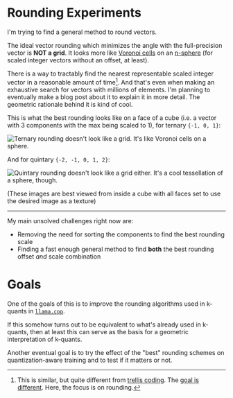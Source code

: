 # Rounding Experiments

I'm trying to find a general method to round vectors.

The ideal vector rounding which minimizes the angle with the full-precision vector is **NOT a grid**.
It looks more like [Voronoi cells](https://en.wikipedia.org/wiki/Voronoi_diagram) on an [n-sphere](https://en.wikipedia.org/wiki/N-sphere) (for scaled integer vectors without an offset, at least).

There is a way to tractably find the nearest representable scaled integer vector in a reasonable amount of time[^1].  And that's even when making an exhaustive search for vectors with millions of elements.  I'm planning to eventually make a blog post about it to explain it in more detail.  The geometric rationale behind it is kind of cool.

[^1]: This is similar, but quite different from [trellis coding](https://arxiv.org/html/2406.11235v3#:~:text=tractably%20find%20the%20closest%20representable%20vector). The [goal is different](<https://arxiv.org/html/2406.11235v3#:~:text=The%20main%20focus%20of%20QTIP%C2%A0is%20on%20what%20to%20quantize%20with%20(i.e.%C2%A0TCQ)%20and%20not%20how%20to%20quantize%20(e.g.%C2%A0adaptive%20rounding%20or%20descent%20methods).>). Here, the focus is on rounding.

This is what the best rounding looks like on a face of a cube (i.e. a vector with 3 components with the max being scaled to 1), for ternary `{-1, 0, 1}`:

![Ternary rounding doesn't look like a grid. It's like Voronoi cells on a sphere.](./images/cube-face-angles-ternary.png)

And for quintary `{-2, -1, 0, 1, 2}`:

![Quintary rounding doesn't look like a grid either. It's a cool tessellation of a sphere, though.](./images/cube-face-angles-quintary.png)

(These images are best viewed from inside a cube with all faces set to use the desired image as a texture)

---

My main unsolved challenges right now are:

- Removing the need for sorting the components to find the best rounding scale
- Finding a fast enough general method to find **both** the best rounding offset *and* scale combination

# Goals

One of the goals of this is to improve the rounding algorithms used in k-quants in [`llama.cpp`](https://github.com/ggerganov/llama.cpp).

If this somehow turns out to be equivalent to what's already used in k-quants, then at least this can serve as the basis for a geometric interpretation of k-quants.

Another eventual goal is to try the effect of the "best" rounding schemes on quantization-aware training and to test if it matters or not.
